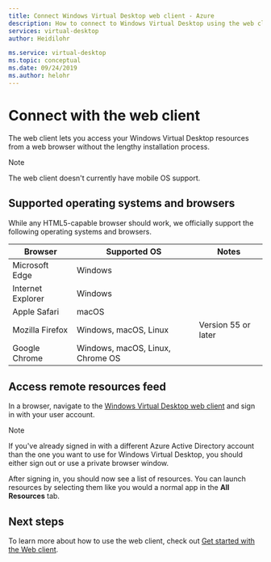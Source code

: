 ```yaml
---
title: Connect Windows Virtual Desktop web client - Azure
description: How to connect to Windows Virtual Desktop using the web client.
services: virtual-desktop
author: Heidilohr

ms.service: virtual-desktop
ms.topic: conceptual
ms.date: 09/24/2019
ms.author: helohr
---
```

# Connect with the web client

The web client lets you access your Windows Virtual Desktop resources from a web browser without the lengthy installation process.

>[!NOTE]
>The web client doesn't currently have mobile OS support.

## Supported operating systems and browsers

While any HTML5-capable browser should work, we officially support the following operating systems and browsers.

| Browser           | Supported OS                     | Notes               |
|-------------------|----------------------------------|---------------------|
| Microsoft Edge    | Windows                          |                     |
| Internet Explorer | Windows                          |                     |
| Apple Safari      | macOS                            |                     |
| Mozilla Firefox   | Windows, macOS, Linux            | Version 55 or later |
| Google Chrome     | Windows, macOS, Linux, Chrome OS |                     |

## Access remote resources feed

In a browser, navigate to the [Windows Virtual Desktop web client](https://rdweb.wvd.microsoft.com/webclient) and sign in with your user account.

>[!NOTE]
>If you've already signed in with a different Azure Active Directory account than the one you want to use for Windows Virtual Desktop, you should either sign out or use a private browser window.

After signing in, you should now see a list of resources. You can launch resources by selecting them like you would a normal app in the **All Resources** tab.

## Next steps

To learn more about how to use the web client, check out [Get started with the Web client](https://go.microsoft.com/fwlink/?linkid=2120256).
